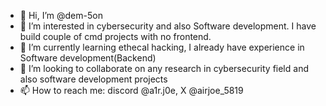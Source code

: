 - 👋 Hi, I’m @dem-5on
- 👀 I’m interested in cybersecurity and also Software development. I have build couple of cmd projects with no frontend.
- 🌱 I’m currently learning ethecal hacking, I already have experience in Software development(Backend)
- 💞️ I’m looking to collaborate on any research in cybersecurity field and also software development projects
- 📫 How to reach me: discord @a1r.j0e, X @airjoe_5819

<!---
dem-5on/dem-5on is a ✨ special ✨ repository because its `README.md` (this file) appears on your GitHub profile.
You can click the Preview link to take a look at your changes.
--->
